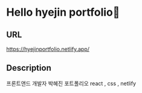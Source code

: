 # Hello hyejin portfolio💖

## URL
https://hyejinportfolio.netlify.app/

## Description
프론트앤드 개발자 박혜진 포트폴리오
react , css , netlify
